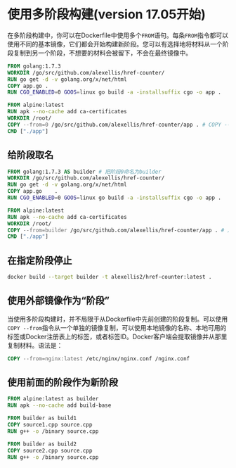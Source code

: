# 使用多阶段构建(version 17.05开始)

在多阶段构建中，你可以在Dockerfile中使用多个`FROM`语句。每条`FROM`指令都可以使用不同的基本镜像，它们都会开始构建新阶段。您可以有选择地将材料从一个阶段复制到另一个阶段，不想要的材料会被留下，不会在最终镜像中。

```dockerFile
FROM golang:1.7.3
WORKDIR /go/src/github.com/alexellis/href-counter/
RUN go get -d -v golang.org/x/net/html  
COPY app.go .
RUN CGO_ENABLED=0 GOOS=linux go build -a -installsuffix cgo -o app .

FROM alpine:latest  
RUN apk --no-cache add ca-certificates
WORKDIR /root/
COPY --from=0 /go/src/github.com/alexellis/href-counter/app . # COPY --from=0将前一阶段的构建工件复制到这个新阶段
CMD ["./app"]
```

## 给阶段取名

```dockerFile
FROM golang:1.7.3 AS builder # 把阶段0命名为builder
WORKDIR /go/src/github.com/alexellis/href-counter/
RUN go get -d -v golang.org/x/net/html  
COPY app.go    .
RUN CGO_ENABLED=0 GOOS=linux go build -a -installsuffix cgo -o app .

FROM alpine:latest  
RUN apk --no-cache add ca-certificates
WORKDIR /root/
COPY --from=builder /go/src/github.com/alexellis/href-counter/app . # 从builder阶段复制
CMD ["./app"]  
```

## 在指定阶段停止

```bash
docker build --target builder -t alexellis2/href-counter:latest .
```

## 使用外部镜像作为“阶段”

当使用多阶段构建时，并不局限于从Dockerfile中先前创建的阶段复制。可以使用`COPY --from`指令从一个单独的镜像复制，可以使用本地镜像的名称、本地可用的标签或Docker注册表上的标签，或者标签ID。Docker客户端会提取镜像并从那里复制材料。语法是：

```dockerFile
COPY --from=nginx:latest /etc/nginx/nginx.conf /nginx.conf
```

## 使用前面的阶段作为新阶段

```dockerFile
FROM alpine:latest as builder
RUN apk --no-cache add build-base

FROM builder as build1
COPY source1.cpp source.cpp
RUN g++ -o /binary source.cpp

FROM builder as build2
COPY source2.cpp source.cpp
RUN g++ -o /binary source.cpp
```
